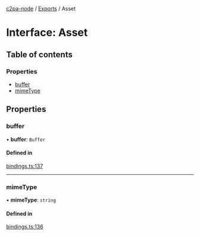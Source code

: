 [c2pa-node](../README.md) / [Exports](../modules.md) / Asset

# Interface: Asset

## Table of contents

### Properties

- [buffer](Asset.md#buffer)
- [mimeType](Asset.md#mimetype)

## Properties

### buffer

• **buffer**: `Buffer`

#### Defined in

[bindings.ts:137](https://github.com/contentauth/c2pa-node/blob/8ab0fc7/js-src/bindings.ts#L137)

___

### mimeType

• **mimeType**: `string`

#### Defined in

[bindings.ts:136](https://github.com/contentauth/c2pa-node/blob/8ab0fc7/js-src/bindings.ts#L136)
